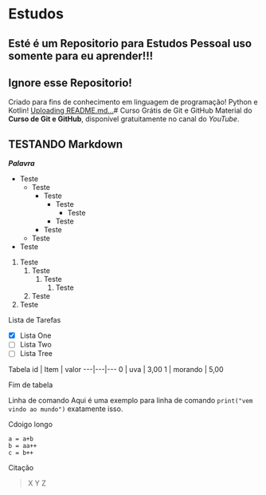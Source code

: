 # Estudos

## Esté é um Repositorio para Estudos Pessoal uso somente para eu aprender!!!
## Ignore esse Repositorio! 

Criado para fins de conhecimento em linguagem de programação! Python e Kotlin! [Uploading README.md…]()# Curso Grátis de Git e GitHub
Material do **Curso de Git e GitHub**, disponível gratuitamente no canal do *YouTube*.



## TESTANDO Markdown 
___Palavra___
* Teste
   * Teste
      * Teste
         * Teste
            * Teste 
         * Teste
      * Teste
  * Teste
* Teste

1. Teste
      1. Teste
          1. Teste
             1. Teste 
      2. Teste        
2. Teste

Lista de Tarefas
- [x] Lista One
- [ ] Lista Two
- [ ] Lista Tree

Tabela
id | Item | valor
---|---|---
0 | uva | 3,00
1 | morando | 5,00

Fim de tabela

Linha de comando
Aqui é uma exemplo para linha de comando `print("vem vindo ao mundo")` exatamente isso. 

Cdoigo longo
```
a = a+b
b = aa++
c = b++
```
Citação
> X
> Y
> Z
